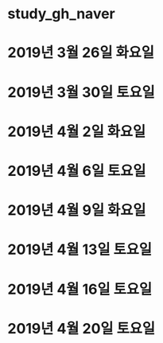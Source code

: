 # study_gh_naver

# 2019년 3월 26일 화요일

# 2019년 3월 30일 토요일

# 2019년 4월 2일 화요일

# 2019년 4월 6일 토요일

# 2019년 4월 9일 화요일

# 2019년 4월 13일 토요일

# 2019년 4월 16일 토요일

# 2019년 4월 20일 토요일

